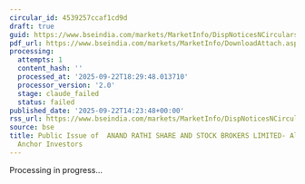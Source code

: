 ```yaml
---
circular_id: 4539257ccaf1cd9d
draft: true
guid: https://www.bseindia.com/markets/MarketInfo/DispNoticesNCirculars.aspx?Noticeid={8B9CF991-690E-442B-83FC-BF52CF22430C}&noticeno=20250922-54&dt=09/22/2025&icount=54&totcount=58&flag=0
pdf_url: https://www.bseindia.com/markets/MarketInfo/DownloadAttach.aspx?id=20250922-54&attachedId=0910fe8c-a398-4d98-952e-3ec33311186b
processing:
  attempts: 1
  content_hash: ''
  processed_at: '2025-09-22T18:29:48.013710'
  processor_version: '2.0'
  stage: claude_failed
  status: failed
published_date: '2025-09-22T14:23:48+00:00'
rss_url: https://www.bseindia.com/markets/MarketInfo/DispNoticesNCirculars.aspx?Noticeid={8B9CF991-690E-442B-83FC-BF52CF22430C}&noticeno=20250922-54&dt=09/22/2025&icount=54&totcount=58&flag=0
source: bse
title: Public Issue of  ANAND RATHI SHARE AND STOCK BROKERS LIMITED- Allocation to
  Anchor Investors
---
```


Processing in progress...
